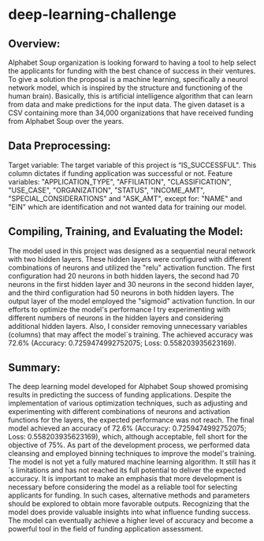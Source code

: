 # deep-learning-challenge
## Overview:
Alphabet Soup organization is looking forward to having a tool to help select the applicants for funding with the best chance of success in their ventures. To give a solution the proposal is a machine learning, specifically a neurol network model, which is inspired by the structure and functioning of the human brain). Basically, this is artificial intelligence algorithm that can learn from data and make predictions for the input data. The given dataset is a CSV containing more than 34,000 organizations that have received funding from Alphabet Soup over the years.

## Data Preprocessing:
Target variable: The target variable of this project is “IS_SUCCESSFUL". This column dictates if funding application was successful or not.
Feature variables: "APPLICATION_TYPE", "AFFILIATION", "CLASSIFICATION", "USE_CASE", "ORGANIZATION", "STATUS", "INCOME_AMT", "SPECIAL_CONSIDERATIONS" and "ASK_AMT", except for: "NAME" and "EIN" which are identification and not wanted data for training our model.

## Compiling, Training, and Evaluating the Model:
The model used in this project was designed as a sequential neural network with two hidden layers. These hidden layers were configured with different combinations of neurons and utilized the "relu" activation function. The first configuration had 20 neurons in both hidden layers, the second had 70 neurons in the first hidden layer and 30 neurons in the second hidden layer, and the third configuration had 50 neurons in both hidden layers. The output layer of the model employed the "sigmoid" activation function. In our efforts to optimize the model's performance I try experimenting with different numbers of neurons in the hidden layers and considering additional hidden layers. Also, I consider removing unnecessary variables (columns) that may affect the model´s training. The achieved accuracy was 72.6% (Accuracy: 0.7259474992752075; Loss: 0.558203935623169).  
 
## Summary:
The deep learning model developed for Alphabet Soup showed promising results in predicting the success of funding applications. Despite the implementation of various optimization techniques, such as adjusting and experimenting with different combinations of neurons and activation functions for the layers, the expected performance was not reach. The final model achieved an accuracy of 72.6% (Accuracy: 0.7259474992752075; Loss: 0.558203935623169), which, although acceptable, fell short for the objective of 75%. As part of the development process, we performed data cleansing and employed binning techniques to improve the model's training. The model is not yet a fully matured machine learning algorithm. It still has it´s limitations and has not reached its full potential to deliver the expected accuracy. It is important to make an emphasis that more development is necessary before considering the model as a reliable tool for selecting applicants for funding. In such cases, alternative methods and parameters should be explored to obtain more favorable outputs. Recognizing that the model does provide valuable insights into what influence funding success.  The model can eventually achieve a higher level of accuracy and become a powerful tool in the field of funding application assessment.
